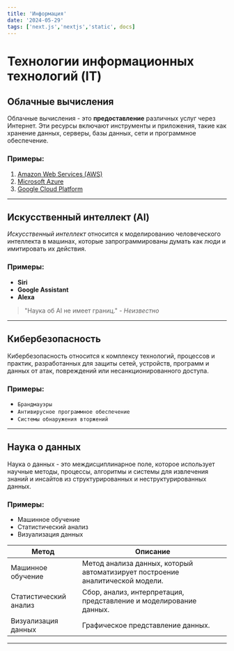 ```yaml
---
title: 'Информация'
date: '2024-05-29'
tags: ['next.js','nextjs','static', docs]
---
```


# Технологии информационных технологий (IT)

## Облачные вычисления

Облачные вычисления - это **предоставление** различных услуг через Интернет. Эти ресурсы включают инструменты и приложения, такие как хранение данных, серверы, базы данных, сети и программное обеспечение.

### Примеры:
1. [Amazon Web Services (AWS)](https://aws.amazon.com/)
2. [Microsoft Azure](https://azure.microsoft.com/)
3. [Google Cloud Platform](https://cloud.google.com/)

---

## Искусственный интеллект (AI)

*Искусственный интеллект* относится к моделированию человеческого интеллекта в машинах, которые запрограммированы думать как люди и имитировать их действия.

### Примеры:
- **Siri**
- **Google Assistant**
- **Alexa**

> "Наука об AI не имеет границ." - _Неизвестно_

---

## Кибербезопасность

Кибербезопасность относится к комплексу технологий, процессов и практик, разработанных для защиты сетей, устройств, программ и данных от атак, повреждений или несанкционированного доступа.

### Примеры:
- `Брандмауэры`
- `Антивирусное программное обеспечение`
- `Системы обнаружения вторжений`

---

## Наука о данных

Наука о данных - это междисциплинарное поле, которое использует научные методы, процессы, алгоритмы и системы для извлечения знаний и инсайтов из структурированных и неструктурированных данных.

### Примеры:
- Машинное обучение
- Статистический анализ
- Визуализация данных

| Метод | Описание |
| --- | --- |
| Машинное обучение | Метод анализа данных, который автоматизирует построение аналитической модели. |
| Статистический анализ | Сбор, анализ, интерпретация, представление и моделирование данных. |
| Визуализация данных | Графическое представление данных. |

---
